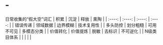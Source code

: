 # -
日常收集的“假大空”词汇
| 积累 | 沉淀 | 释放 | 熏陶 | 
| :----: | :----: | :----: | :----: |
| 错误传递 | 领域数据 | 边界模糊 | 技术复用性 |
| 多头防控 | 划分粗糙 | 可用不可见 | 多模态分类 |
| 价值转化 | 价值提炼 | 脱敏 | 去标识 | 不可逆化 |
| N级类目体系 |  |  |  |  |
